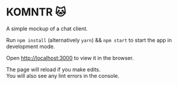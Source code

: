 # KOMNTR :cat:

A simple mockup of a chat client.

Run `npm install` (alternatively `yarn`) && `npm start` to start the app in development mode.

Open [http://localhost:3000](http://localhost:3000) to view it in the browser.

The page will reload if you make edits.<br>
You will also see any lint errors in the console.
